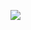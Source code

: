<p><em><img src="https://user-images.githubusercontent.com/63796774/205462411-60caae98-9b4c-41a4-bba5-6c5e279382b4.gif">  
</em></p>

